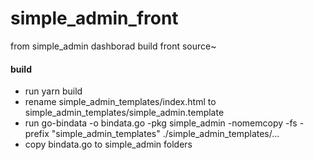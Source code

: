 # simple_admin_front
from simple_admin dashborad build  front  source~

#### build
* run yarn build
* rename simple_admin_templates/index.html to simple_admin_templates/simple_admin.template
* run go-bindata -o bindata.go -pkg simple_admin -nomemcopy -fs -prefix "simple_admin_templates" ./simple_admin_templates/...
* copy bindata.go to simple_admin folders
